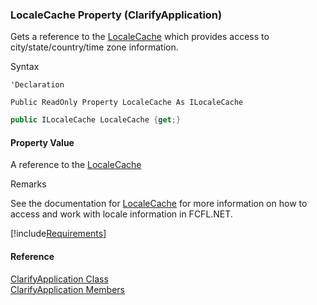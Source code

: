 ﻿### LocaleCache Property (ClarifyApplication)

Gets a reference to the [LocaleCache](fcSDK~FChoice.Foundation.Clarify.LocaleCache.md) which provides access to city/state/country/time zone information.

Syntax

```vbnet
'Declaration

Public ReadOnly Property LocaleCache As ILocaleCache
```

```csharp
public ILocaleCache LocaleCache {get;}
```

#### Property Value

A reference to the [LocaleCache](fcSDK~FChoice.Foundation.Clarify.LocaleCache.md)

Remarks

See the documentation for [LocaleCache](fcSDK~FChoice.Foundation.Clarify.LocaleCache.md) for more information on how to access and work with locale information in FCFL.NET.

[!include[Requirements](../partials/requirements.md)]

#### Reference

[ClarifyApplication Class](fcSDK~FChoice.Foundation.Clarify.ClarifyApplication.md)  
[ClarifyApplication Members](fcSDK~FChoice.Foundation.Clarify.ClarifyApplication_members.md)
